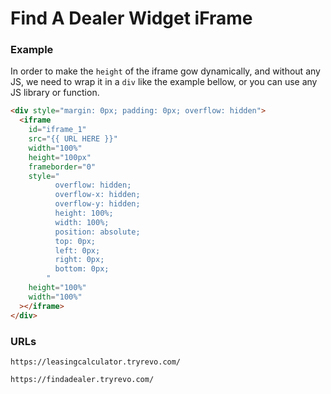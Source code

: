 # Find A Dealer Widget iFrame

### Example

In order to make the `height` of the iframe gow dynamically, and without any JS, we need to wrap
it in a `div` like the example bellow, or you can use any JS library or function.

```html
<div style="margin: 0px; padding: 0px; overflow: hidden">
  <iframe
    id="iframe_1"
    src="{{ URL HERE }}"
    width="100%"
    height="100px"
    frameborder="0"
    style="
          overflow: hidden;
          overflow-x: hidden;
          overflow-y: hidden;
          height: 100%;
          width: 100%;
          position: absolute;
          top: 0px;
          left: 0px;
          right: 0px;
          bottom: 0px;
        "
    height="100%"
    width="100%"
  ></iframe>
</div>
```

### URLs

```
https://leasingcalculator.tryrevo.com/
```

```
https://findadealer.tryrevo.com/
```
